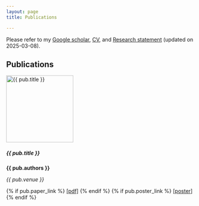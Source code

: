 ```yaml
---
layout: page
title: Publications

---
```


Please refer to my [Google scholar](https://scholar.google.com/citations?user=S1A3nbIAAAAJ&hl=en&oi=ao), [CV](https://github.com/LimHyungTae/LimHyungTae.github.io/blob/master/cv_and_research_statement/cv.pdf), and [Research statement](https://github.com/LimHyungTae/LimHyungTae.github.io/blob/master/cv_and_research_statement/research_statement.pdf) (updated on 2025-03-08).

## Publications

<div class="d-flex align-items-start">
  <!-- Image container (fixed width) -->
  <div style="flex: 0 0 180px;">
    <img src="{{ pub.image }}" class="img-fluid rounded shadow-sm" alt="{{ pub.title }}" style="width: 180px;">
  </div>
  <!-- Text container (fills remaining space) -->
  <div class="ms-3 flex-grow-1">
    <h5 class="mb-1"><strong>{{ pub.title }}</strong></h5>
    <p class="mb-1"><strong>{{ pub.authors }}</strong></p>
    <p class="mb-1"><em>{{ pub.venue }}</em></p>
    <!-- Buttons or links -->
    {% if pub.paper_link %}
    <a href="{{ pub.paper_link }}">[pdf]</a>
    {% endif %}
    {% if pub.poster_link %}
    <a href="{{ pub.poster_link }}">[poster]</a>
    {% endif %}
  </div>
</div>
